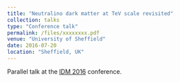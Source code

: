 ```yaml
---
title: "Neutralino dark matter at TeV scale revisited"
collection: talks
type: "Conference talk"
permalink: /files/xxxxxxxx.pdf
venue: "University of Sheffield"
date: 2016-07-20
location: "Sheffield, UK"
---
```


Parallel talk at the [IDM 2016](https://indico.cern.ch/event/922783/) conference.
